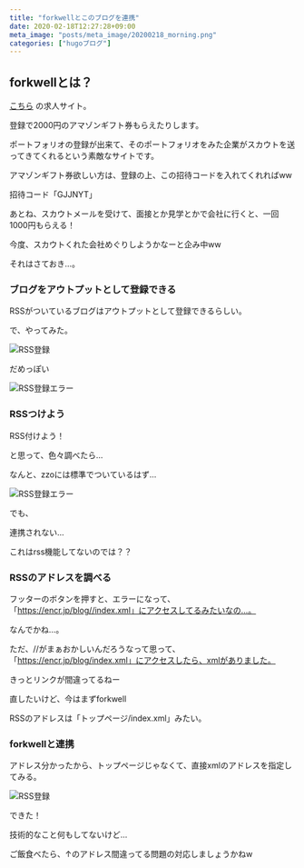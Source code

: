 ```yaml
---
title: "forkwellとこのブログを連携"
date: 2020-02-18T12:27:28+09:00
meta_image: "posts/meta_image/20200218_morning.png"
categories: ["hugoブログ"]
---
```


## forkwellとは？

[こちら](https://jobs.forkwell.com/about/scout?utm_source=twitter&utm_medium=twitter&utm_campaign=invitation) の求人サイト。

登録で2000円のアマゾンギフト券もらえたりします。

ポートフォリオの登録が出来て、そのポートフォリオをみた企業がスカウトを送ってきてくれるという素敵なサイトです。

アマゾンギフト券欲しい方は、登録の上、この招待コードを入れてくれればww

招待コード「GJJNYT」

あとね、スカウトメールを受けて、面接とか見学とかで会社に行くと、一回1000円もらえる！

今度、スカウトくれた会社めぐりしようかなーと企み中ww

それはさておき…。

### ブログをアウトプットとして登録できる

RSSがついているブログはアウトプットとして登録できるらしい。

で、やってみた。

![RSS登録](../img/rss-put.png)

だめっぽい

![RSS登録エラー](../img/rss-err.png)


### RSSつけよう

RSS付けよう！

と思って、色々調べたら…

なんと、zzoには標準でついているはず…

![RSS登録エラー](../img/rss-footer.png)

でも、

連携されない…

これはrss機能してないのでは？？

### RSSのアドレスを調べる

フッターのボタンを押すと、エラーになって、「https://encr.jp/blog//index.xml」にアクセスしてるみたいなの…。

なんでかね…。

ただ、//がまぁおかしいんだろうなって思って、「https://encr.jp/blog/index.xml」にアクセスしたら、xmlがありました。

きっとリンクが間違ってるねー

直したいけど、今はまずforkwell

RSSのアドレスは「トップページ/index.xml」みたい。

### forkwellと連携

アドレス分かったから、トップページじゃなくて、直接xmlのアドレスを指定してみる。

![RSS登録](../img/forkwell-rss.png)

できた！

技術的なこと何もしてないけど…

ご飯食べたら、↑のアドレス間違ってる問題の対応しましょうかねw
